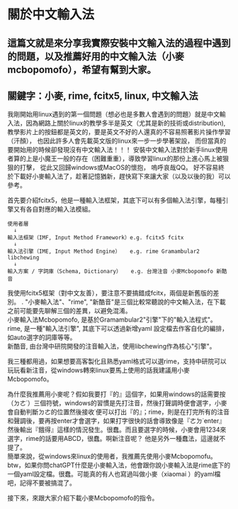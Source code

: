 # 關於中文輸入法
這篇文就是來分享我實際安裝中文輸入法的過程中遇到的問題，以及推薦好用的中文輸入法（小麥mcbopomofo），希望有幫到大家。
-----
關鍵字：小麥, rime, fcitx5, linux, 中文輸入法
-----
  我剛開始用linux遇到的第一個問題（想必也是多數人會遇到的問題）就是中文輸入法，因為網路上關於linux的教學多半是英文（尤其是新的技術或distribution), 教學影片上的按鈕都是英文的，要是英文不好的人還真的不容易照著影片操作學習（汗顏）， 也因此許多人會先載英文版的linux來一步一步學著架設， 而但當真的要開始用的時候卻發現沒有中文輸入法！！！ 安裝中文輸入法對於新手linux使用者算的上是小魔王一般的存在（困難重重），導致學習linux的那份上進心馬上被狠狠的打擊， 從此又回歸windows或MacOS的懷抱， 嗚呼哀哉QQ。
  好不容易終於下載好小麥輸入法了，趁著記憶猶新，趕快寫下來讓大家（以及以後的我）可以參考。

  首先要介紹fcitx5，他是一種輸入法框架，其底下可以有多個輸入法引擎，每種引擎又有各自對應的輸入法模組。
```
使用者層
  ↓
輸入法框架（IMF, Input Method Framework）e.g. fcitx5 fcitx
  ↓
輸入法引擎（IME, Input Method Engine）   e.g. rime Gramambular2 libchewing
  ↓
輸入方案 / 字詞庫（Schema, Dictionary）   e.g. 台灣注音 小麥Mcbopomofo 新酷音
```
我使用fcitx5框架（對中文友善），要注意不要搞錯成fcitx，兩個是新舊版的差別。
.
"小麥輸入法"、"rime", "新酷音"是三個比較常聽說的中文輸入法，在下載之前可能要先聊解三個的差異，以避免混淆。  
  小麥輸入法Mcbopomofo, 是基於Gramambular2"引擎"下的"輸入法程式"。  
  rime, 是一種"輸入法引擎", 其底下可以透過新增yaml 設定檔去作客自化的編排，如auto選字的詞庫等等。  
  新酷音, 由台灣中研院開發的注音輸入法，使用libchewing作為核心"引擎"。  
  
  我三種都用過，如果想要高客製化且熟悉yaml格式可以選rime，支持中研院可以玩玩看新注音，從windows轉來linux要馬上使用的話我建議用小麥Mcbopomofo。  

  為什麼我推薦用小麥呢？假如我要打『的』這個字，如果用windows的話需要按（ㄉㄜ˙）三個符號，windows的習慣是先打注音，然後打聲調時便會選字，小麥會自動判斷ㄉㄜ的位置然後接收˙便可以打出『的』；rime，則是在打完所有的注音和聲調後，要再按enter才會選字，如果打字很快的話會導致像是『ㄜㄉ˙enter』然後輸出『餓得』這樣的情況發生。很蠢。而且要選字的時候，小麥會用1234來選字，rime的話要用ABCD，很蠢。啊新注音呢？ 他是另外一種蠢法，這邊就不提了。  
  簡單來說，從windows來linux的使用者，我推薦先使用小麥Mcbopomofu。  
  btw，如果你問chatGPT什麼是小麥輸入法，他會跟你說小麥輸入法是rime底下的一個yaml設定檔。很蠢。可能真的有人也寫過叫做小麥（xiaomai ）的yaml檔吧，記得不要被搞混了。  

接下來，來跟大家介紹下載小麥Mcbopomofo的指令。  


